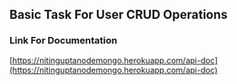 ## Basic Task For User CRUD Operations

### Link For Documentation

  [https://nitinguptanodemongo.herokuapp.com/api-doc](https://nitinguptanodemongo.herokuapp.com/api-doc)
